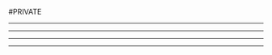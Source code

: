 #PRIVATE

***************************************************
***************************************************
******************************************************
******************************************************